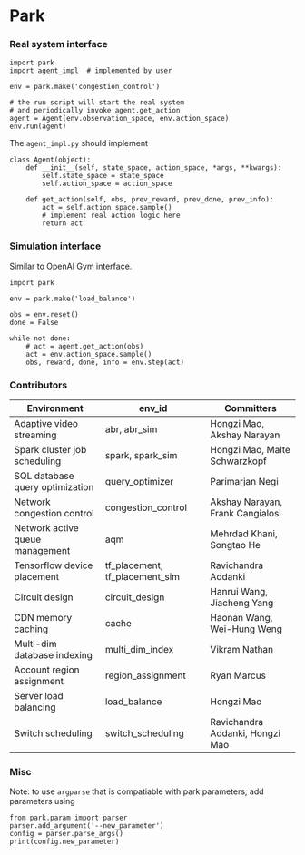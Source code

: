 # Park

### Real system interface
```
import park
import agent_impl  # implemented by user

env = park.make('congestion_control')

# the run script will start the real system
# and periodically invoke agent.get_action
agent = Agent(env.observation_space, env.action_space)
env.run(agent)
```

The `agent_impl.py` should implement
```
class Agent(object):
    def __init__(self, state_space, action_space, *args, **kwargs):
        self.state_space = state_space
        self.action_space = action_space

    def get_action(self, obs, prev_reward, prev_done, prev_info):
        act = self.action_space.sample()
        # implement real action logic here
        return act
```

### Simulation interface
Similar to OpenAI Gym interface.
```
import park

env = park.make('load_balance')

obs = env.reset()
done = False

while not done:
    # act = agent.get_action(obs)
    act = env.action_space.sample()
    obs, reward, done, info = env.step(act)
```

### Contributors

| Environment                     | env_id                            | Committers |
| -------------                   | -------------                     | ------------- |
| Adaptive video streaming        |abr, abr_sim                       | Hongzi Mao, Akshay Narayan |
| Spark cluster job scheduling    |spark, spark_sim                   | Hongzi Mao, Malte Schwarzkopf |
| SQL database query optimization |query_optimizer                    | Parimarjan Negi |
| Network congestion control      |congestion_control                 | Akshay Narayan, Frank Cangialosi |
| Network active queue management |aqm                                | Mehrdad Khani, Songtao He |
| Tensorflow device placement     |tf_placement, tf_placement_sim     | Ravichandra Addanki |
| Circuit design                  |circuit_design                     | Hanrui Wang, Jiacheng Yang |
| CDN memory caching              |cache                              | Haonan Wang, Wei-Hung Weng |
| Multi-dim database indexing     |multi_dim_index                    | Vikram Nathan |
| Account region assignment       |region_assignment                  | Ryan Marcus |
| Server load balancing           |load_balance                       | Hongzi Mao |
| Switch scheduling               |switch_scheduling                  | Ravichandra Addanki, Hongzi Mao |

### Misc
Note: to use `argparse` that is compatiable with park parameters, add parameters using
```
from park.param import parser
parser.add_argument('--new_parameter')
config = parser.parse_args()
print(config.new_parameter)
```
